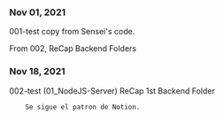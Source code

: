 
<h3>Nov 01, 2021</h3>
    001-test copy from Sensei's code.

From 002, ReCap Backend Folders

<h3>Nov 18, 2021</h3>
    002-test (01_NodeJS-Server)
        ReCap 1st Backend Folder

        Se sigue el patron de Notion.